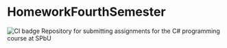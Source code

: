 # HomeworkFourthSemester
![CI badge](https://github.com/kamenkremen/HomeworkFourthSemester/actions/workflows/CI.yml/badge.svg)
Repository for submitting assignments for the C# programming course at SPbU
